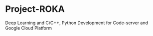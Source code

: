 # Project-ROKA
Deep Learning and C/C++, Python Development for Code-server and Google Cloud Platform
